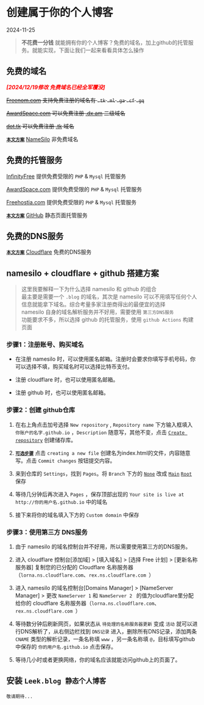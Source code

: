 # 创建属于你的个人博客

2024-11-25

> **不花费一分钱** 就能拥有你的个人博客？免费的域名，加上github的托管服务。就能实现，下面让我们一起来看看具体怎么操作

## 免费的域名

***<font color=red>[2024/12/19修改 免费域名已经全军覆没]</font>***

<s>

[Freenom.com](https://www.freenom.com) 支持免费注册的域名有  `.tk`  `.ml`  `.ga`  `.cf`  `.gq`

[AwardSpace.com](https://www.awardspace.com/) 可以免费注册 [.dx.am]() 二级域名

[dot.tk](https://www.dot.tk/) 可以免费注册 [.tk]() 域名

</s>

**[`本文方案`]()** [NameSilo](https://www.namesilo.com/) 非免费域名


## 免费的托管服务

[InfinityFree](https://www.infinityfree.net/) 提供免费受限的 `PHP` & `Mysql` 托管服务

[AwardSpace.com](https://www.awardspace.com/) 提供免费受限的 `PHP` & `Mysql` 托管服务

[Freehostia.com](https://www.freehostia.com/) 提供免费受限的 `PHP` & `Mysql` 托管服务

**[`本文方案`]()** [GitHub](https://www.github.com/) 静态页面托管服务

## 免费的DNS服务

**[`本文方案`]()** [Cloudflare](www.cloudflare.com/) 免费的DNS服务

## namesilo + cloudflare + github 搭建方案

> 这里我要解释一下为什么选择 namesilo 和 github 的组合<br>
> 最主要是需要一个 `.blog` 的域名，其次是   namesilo 可以不用填写任何个人信息就能拿下域名。综合考量多家注册商得出的最便宜的选择<br>
> namesilo 自身的域名解析服务并不好用，需要使用 `第三方DNS服务`<br>
> 功能要求不多，所以选择 github 的托管服务，使用 `github Actions` 构建页面

### 步骤1：注册账号、购买域名

- 在注册 namesilo 时，可以使用匿名邮箱。注册时会要求你填写手机号码，你可以选择不填，购买域名时可以选择比特币支付。
        
- 注册 cloudflare 时，也可以使用匿名邮箱。

- 注册 github 时，也可以使用匿名邮箱。

### 步骤2：创建 github仓库

1. 在右上角点击加号选择 `New repository` , `Repository name` 下方输入框填入 `你账户的名字.github.io` ，`Description` 随意写，其他不变，点击 [`Create repository`]() 创建储存库。

2. **[`可选步骤`]()** 点击 `creating a new file` 创建名为index.html的文件，内容随意写。点击 `Commit changes` 按钮提交内容。

3. 来到仓库的 `Settings`，找到 `Pages`。将 `Branch` 下方的 [`None`]() 改成 [`Main`]() [`Root`]() 保存 

4. 等待几分钟后再次进入 `Pages` ，保存顶部出现的 `Your site is live at http://你的用户名.github.io` 中的域名

5. 接下来将你的域名填入下方的 `Custom domain` 中保存


### 步骤3：使用第三方 DNS服务

1. 由于 namesilo 的域名控制台并不好用，所以需要使用第三方的DNS服务。

2. 进入 cloudflare 控制台[添加域] > [填入域名] > [选择 Free 计划] > [更新名称服务器] 复制您的已分配的 Cloudflare 名称服务器（`lorna.ns.cloudflare.com`、`rex.ns.cloudflare.com
`）
        
3. 进入 namesilo 的域名控制台[Domains Manager] > [NameServer Manager] > 更改 `NameServer 1` 和 `NameServer 2 ` 的值为cloudflare里分配给你的 cloudflare 名称服务器（`lorna.ns.cloudflare.com`、`rex.ns.cloudflare.com
`）

4. 等待数分钟后刷新网页，如果状态从 `待处理的名称服务器更新` 变成 `活动` 就可以进行DNS解析了，从右侧边栏找到 `DNS记录` 进入，删除所有DNS记录，添加两条 `CNAME` 类型的解析记录，一条名称填 `www` ，另一条名称填 `@`，目标填写github中保存的 `你的用户名.github.io` 点击保存。

5. 等待几小时或者更换网络，你的域名应该就能访问github上的页面了。

## 安装 `Leek.blog 静态个人博客` 

    敬请期待...
